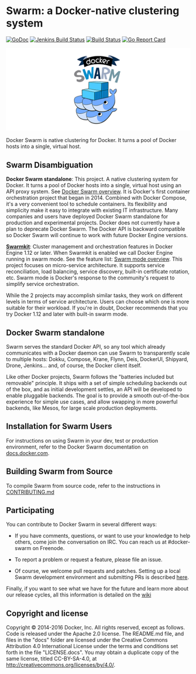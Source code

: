 # Swarm: a Docker-native clustering system

[![GoDoc](https://godoc.org/github.com/docker/swarm?status.png)](https://godoc.org/github.com/docker/swarm)
[![Jenkins Build Status](https://jenkins.dockerproject.org/view/Swarm/job/Swarm%20Master/badge/icon)](https://jenkins.dockerproject.org/view/Swarm/job/Swarm%20Master/)
[![Build Status](https://travis-ci.org/docker/swarm.svg?branch=master)](https://travis-ci.org/docker/swarm)
[![Go Report Card](https://goreportcard.com/badge/github.com/docker/swarm)](https://goreportcard.com/report/github.com/docker/swarm)

![Docker Swarm Logo](logo.png?raw=true "Docker Swarm Logo")

Docker Swarm is native clustering for Docker. It turns a pool of Docker hosts
into a single, virtual host.

## Swarm Disambiguation

**Docker Swarm standalone**: This project. A native clustering system for
Docker. It turns a pool of Docker hosts into a single, virtual host using an
API proxy system. See [Docker Swarm overview](https://docs.docker.com/swarm/overview/).
It is Docker's first container orchestration project that began in 2014.
Combined with Docker Compose, it's a very convenient tool to schedule containers.
Its flexibility and simplicity make it easy to integrate with existing IT infrastructure.
Many companies and users have deployed Docker Swarm standalone for production and experimental
projects. Docker does not currently have a plan to deprecate Docker Swarm.
The Docker API is backward compatible so Docker Swarm will continue to work with
future Docker Engine versions.

**[Swarmkit](https://github.com/docker/swarmkit)**: Cluster
management and orchestration features in Docker Engine 1.12 or later. When Swarmkit
is enabled we call Docker Engine running in swarm mode. See the
feature list: [Swarm mode overview](https://docs.docker.com/engine/swarm/).
This project focuses on micro-service architecture. It supports service
reconciliation, load balancing, service discovery, built-in certificate rotation, etc.
Swarm mode is Docker's response to the community's request to simplify service orchestration.

While the 2 projects may accomplish similar tasks, they work on different levels
in terms of service architecture. Users can choose which one is more suitable for their workload.
If you're in doubt, Docker recommends that you try Docker 1.12 and later with built-in swarm mode.

## Docker Swarm standalone

Swarm serves the standard Docker API, so any tool which already communicates
with a Docker daemon can use Swarm to transparently scale to multiple hosts:
Dokku, Compose, Krane, Flynn, Deis, DockerUI, Shipyard, Drone, Jenkins... and,
of course, the Docker client itself.

Like other Docker projects, Swarm follows the "batteries included but removable"
principle. It ships with a set of simple scheduling backends out of the box, and
as initial development settles, an API will be developed to enable pluggable
backends. The goal is to provide a smooth out-of-the-box experience for simple
use cases, and allow swapping in more powerful backends, like Mesos, for large
scale production deployments.

## Installation for Swarm Users

For instructions on using Swarm in your dev, test or production environment, refer to the Docker Swarm documentation on [docs.docker.com](http://docs.docker.com/swarm/).

## Building Swarm from Source

To compile Swarm from source code, refer to the instructions in [CONTRIBUTING.md](http://github.com/docker/swarm/blob/master/CONTRIBUTING.md)

## Participating

You can contribute to Docker Swarm in several different ways:

  - If you have comments, questions, or want to use your knowledge to help others, come join the conversation on IRC. You can reach us at #docker-swarm on Freenode.

  - To report a problem or request a feature, please file an issue.

  - Of course, we welcome pull requests and patches.  Setting up a local Swarm development environment and submitting PRs is described [here](http://github.com/docker/swarm/blob/master/CONTRIBUTING.md).

Finally, if you want to see what we have for the future and learn more about our release cycles, all this information is detailed on the [wiki](https://github.com/docker/swarm/wiki)

## Copyright and license

Copyright © 2014-2016 Docker, Inc. All rights reserved, except as follows. Code
is released under the Apache 2.0 license. The README.md file, and files in the
"docs" folder are licensed under the Creative Commons Attribution 4.0
International License under the terms and conditions set forth in the file
"LICENSE.docs". You may obtain a duplicate copy of the same license, titled
CC-BY-SA-4.0, at http://creativecommons.org/licenses/by/4.0/.

